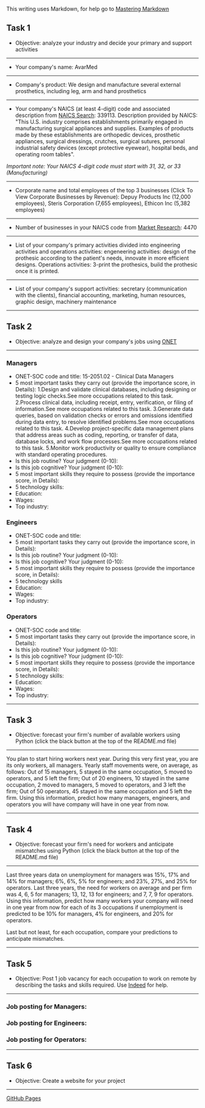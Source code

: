 This writing uses Markdown, for help go to [Mastering Markdown](https://guides.github.com/features/mastering-markdown/)

## Task 1
* Objective: analyze your industry and decide your primary and support activities
***
* Your company's name: AvarMed
***
* Company's product: We design and manufacture several external prosthetics, including leg, arm and hand prosthetics
***
* Your company's NAICS (at least 4-digit) code and associated description from [NAICS Search](https://www.naics.com/search/):  339113. Description provided by NAICS: "This U.S. industry comprises establishments primarily engaged in manufacturing surgical appliances and supplies. Examples of products made by these establishments are orthopedic devices, prosthetic appliances, surgical dressings, crutches, surgical sutures, personal industrial safety devices (except protective eyewear), hospital beds, and operating room tables".

*Important note: Your NAICS 4-digit code must start with 31, 32, or 33 (Manufacturing)*
***
* Corporate name and total employees of the top 3 businesses (Click To View Corporate Businesses by Revenue): Depuy Products Inc (12,000 employees), Steris Corporation (7,655 employees), Ethicon Inc (5,382 employees)
***
* Number of businesses in your NAICS code from [Market Research](https://www.naics.com/market-research/): 4470
***
* List of your company's primary activities divided into engineering activities and operations activities: 
engeneering activities: design of the prothesic according to the patient's needs, innovate in more efficient designs. 
Operations activities: 3-print the prothesics, build the prothesic once it is printed.
***
* List of your company's support activities: secretary (communication with the clients), financial accounting, marketing, human resources, graphic design, machinery maintenance
***

## Task 2
* Objective: analyze and design your company's jobs using [ONET](https://www.onetonline.org/) 
***
### Managers
* ONET-SOC code and title: 15-2051.02 - Clinical Data Managers
* 5 most important tasks they carry out (provide the importance score, in Details): 
1.Design and validate clinical databases, including designing or testing logic checks.See more occupations related to this task. 
2.Process clinical data, including receipt, entry, verification, or filing of information.See more occupations related to this task.
3.Generate data queries, based on validation checks or errors and omissions identified during data entry, to resolve identified problems.See more occupations related to this task.
4.Develop project-specific data management plans that address areas such as coding, reporting, or transfer of data, database locks, and work flow processes.See more occupations related to this task.
5.Monitor work productivity or quality to ensure compliance with standard operating procedures.
* Is this job routine? Your judgment (0-10):
* Is this job cognitive? Your judgment (0-10):
* 5 most important skills they require to possess (provide the importance score, in Details):
* 5 technology skills:
* Education:
* Wages:
* Top industry:
### Engineers
* ONET-SOC code and title:
* 5 most important tasks they carry out (provide the importance score, in Details):
* Is this job routine? Your judgment (0-10):
* Is this job cognitive? Your judgment (0-10):
* 5 most important skills they require to possess (provide the importance score, in Details):
* 5 technology skills
* Education:
* Wages:
* Top industry:
### Operators
* ONET-SOC code and title:
* 5 most important tasks they carry out (provide the importance score, in Details):
* Is this job routine? Your judgment (0-10):
* Is this job cognitive? Your judgment (0-10):
* 5 most important skills they require to possess (provide the importance score, in Details):
* 5 technology skills:
* Education:
* Wages:
* Top industry:
***

## Task 3
* Objective: forecast your firm's number of available workers using Python (click the black button at the top of the README.md file)
***
You plan to start hiring workers next year. During this very first year, you are its only workers, all managers. Yearly staff movements were, on average, as follows: Out of 15 managers, 5 stayed in the same occupation, 5 moved to operators, and 5 left the firm; Out of 20 engineers, 10 stayed in the same occupation, 2 moved to managers, 5 moved to operators, and 3 left the firm; Out of 50 operators, 45 stayed in the same occupation and 5 left the firm. Using this information, predict how many managers, engineers, and operators you will have company will have in one year from now.
***

## Task 4
* Objective: forecast your firm's need for workers and anticipate mismatches using Python (click the black button at the top of the README.md file)
***
Last three years data on unemployment for managers was 15%, 17% and 14% for managers; 6%, 6%, 5% for engineers; and 23%, 27%, and 25% for operators. Last three years, the need for workers on average and per firm was 4, 6, 5 for managers; 13, 12, 13 for engineers; and 7, 7, 9 for operators. Using this information, predict how many workers your company will need in one year from now for each of its 3 occupations if unemployment is predicted to be 10% for managers, 4% for engineers, and 20% for operators. 

Last but not least, for each occupation, compare your predictions to anticipate mismatches.
***

## Task 5
* Objective: Post 1 job vacancy for each occupation to work on remote by describing the tasks and skills required. Use [Indeed](https://www.indeed.com/l-Remote-jobs.html) for help.
***
### Job posting for Managers:
### Job posting for Engineers:
### Job posting for Operators:
***

## Task 6
* Objective: Create a website for your project
***
[GitHub Pages](https://pages.github.com/)
